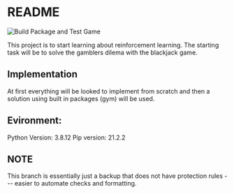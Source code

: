 # README

![Build Package and Test Game](https://github.com/lucas98774/rl-blackjack/actions/workflows/build-test.yml/badge.svg?branch=mv2)

This project is to start learning about reinforcement learning. The starting task will be to solve the gamblers dilema with the blackjack game.

## Implementation

At first everything will be looked to implement from scratch and then a solution using built in packages (gym) will be used.

## Evironment:
Python Version: 3.8.12
Pip version: 21.2.2

## NOTE

This branch is essentially just a backup that does not have protection rules --- easier to automate checks and formatting.
 